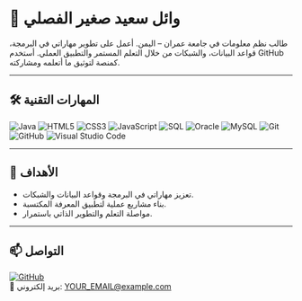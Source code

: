 # 👤 وائل سعيد صغير الفصلي

طالب نظم معلومات في جامعة عمران – اليمن. أعمل على تطوير مهاراتي في البرمجة، قواعد البيانات، والشبكات من خلال التعلم المستمر والتطبيق العملي. أستخدم GitHub كمنصة لتوثيق ما أتعلمه ومشاركته.

---

## 🛠 المهارات التقنية
<p>
  <img alt="Java" src="https://img.shields.io/badge/-Java-007396?style=flat-square&logo=java&logoColor=white" />
  <img alt="HTML5" src="https://img.shields.io/badge/-HTML5-E34F26?style=flat-square&logo=html5&logoColor=white" />
  <img alt="CSS3" src="https://img.shields.io/badge/-CSS3-1572B6?style=flat-square&logo=css3&logoColor=white" />
  <img alt="JavaScript" src="https://img.shields.io/badge/-JavaScript-F7DF1E?style=flat-square&logo=javascript&logoColor=black" />
  <img alt="SQL" src="https://img.shields.io/badge/-SQL-4479A1?style=flat-square&logo=postgresql&logoColor=white" />
  <img alt="Oracle" src="https://img.shields.io/badge/-Oracle-F80000?style=flat-square&logo=oracle&logoColor=white" />
  <img alt="MySQL" src="https://img.shields.io/badge/-MySQL-4479A1?style=flat-square&logo=mysql&logoColor=white" />
  <img alt="Git" src="https://img.shields.io/badge/-Git-F05032?style=flat-square&logo=git&logoColor=white" />
  <img alt="GitHub" src="https://img.shields.io/badge/-GitHub-181717?style=flat-square&logo=github&logoColor=white" />
  <img alt="Visual Studio Code" src="https://img.shields.io/badge/-VS_Code-007ACC?style=flat-square&logo=visual-studio-code&logoColor=white" />
</p>

---

## 🎯 الأهداف
- تعزيز مهاراتي في البرمجة وقواعد البيانات والشبكات.
- بناء مشاريع عملية لتطبيق المعرفة المكتسبة.
- مواصلة التعلم والتطوير الذاتي باستمرار.

---

## 📫 التواصل
[![GitHub](https://img.shields.io/badge/GitHub-Profile-black?logo=github)](https://github.com/USERNAME)  
📧 بريد إلكتروني: YOUR_EMAIL@example.com
